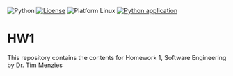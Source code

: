 ![Python](https://img.shields.io/badge/language-python-blue)
[![License](https://img.shields.io/badge/license-BSD%203--Clause-blue.svg)](https://opensource.org/licenses/BSD-3-Clause)
![Platform Linux](https://img.shields.io/badge/platform-linux-lightgrey)
[![Python application](https://github.com/NC-State-24/HW1/actions/workflows/pythonfile.yml/badge.svg)](https://github.com/NC-State-24/HW1/actions/workflows/pythonfile.yml)
# HW1
This repository contains the contents for Homework 1, Software Engineering by Dr. Tim Menzies
